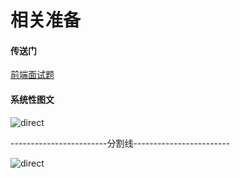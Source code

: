 # 相关准备

#### 传送门
[前端面试题](https://fe.ecool.fun/articles/interview)

#### 系统性图文
![direct](/img/learn_end/direct.png)

------------------------分割线------------------------

![direct](/img/learn_end/web_interview_02.png)